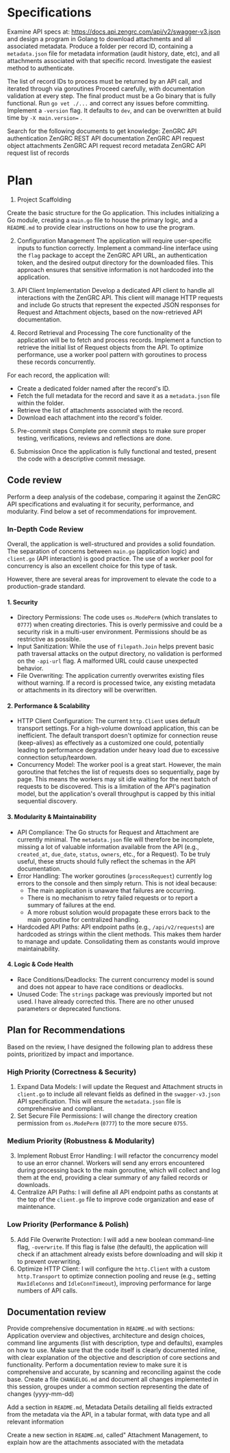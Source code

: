 # Specifications

Examine API specs at: https://docs.api.zengrc.com/api/v2/swagger-v3.json and design a program in Golang to download attachments and all associated metadata. Produce a folder per record ID, containing a `metadata.json` file for metadata information (audit history, date, etc), and all attachments associated with that specific record. Investigate the easiest method to authenticate.

The list of record IDs to process must be returned by an API call, and iterated through via goroutines Proceed carefully, with documentation validation at every step. The final product must be a Go binary that is fully functional. Run `go vet ./...` and correct any issues before committing. Implement a `-version` flag. It defaults to `dev`, and can be overwritten at build time by `-X main.version=` .

Search for the following documents to get knowledge: ZenGRC API authentication ZenGRC REST API documentation ZenGRC API request object attachments ZenGRC API request record metadata ZenGRC API request list of records

# Plan

1. Project Scaffolding

Create the basic structure for the Go application. This includes initializing a Go module, creating a `main.go` file to house the primary logic, and a `README.md` to provide clear instructions on how to use the program.

2. Configuration Management
The application will require user-specific inputs to function correctly. Implement a command-line interface using the `flag` package to accept the ZenGRC API URL, an authentication token, and the desired output directory for the downloaded files. This approach ensures that sensitive information is not hardcoded into the application.

3. API Client Implementation
Develop a dedicated API client to handle all interactions with the ZenGRC API. This client will manage HTTP requests and include Go structs that represent the expected JSON responses for Request and Attachment objects, based on the now-retrieved API documentation.

4. Record Retrieval and Processing
The core functionality of the application will be to fetch and process records. Implement a function to retrieve the initial list of Request objects from the API. To optimize performance, use a worker pool pattern with goroutines to process these records concurrently. 

For each record, the application will:
- Create a dedicated folder named after the record's ID.
- Fetch the full metadata for the record and save it as a `metadata.json` file within the folder.
- Retrieve the list of attachments associated with the record.
- Download each attachment into the record's folder.

5. Pre-commit steps
Complete pre commit steps to make sure proper testing, verifications, reviews and reflections are done.

6. Submission
Once the application is fully functional and tested, present the code with a descriptive commit message.

## Code review

Perform a deep analysis of the codebase, comparing it against the ZenGRC API specifications and evaluating it for security, performance, and modularity. Find below a set of recommendations for improvement.

### In-Depth Code Review

Overall, the application is well-structured and provides a solid foundation. The separation of concerns between `main.go` (application logic) and `client.go` (API interaction) is good practice. The use of a worker pool for concurrency is also an excellent choice for this type of task.

However, there are several areas for improvement to elevate the code to a production-grade standard.

#### 1. Security
- Directory Permissions: The code uses `os.ModePerm` (which translates to `0777`) when creating directories. This is overly permissive and could be a security risk in a multi-user environment. Permissions should be as restrictive as possible.
- Input Sanitization: While the use of `filepath.Join` helps prevent basic path traversal attacks on the output directory, no validation is performed on the `-api-url` flag. A malformed URL could cause unexpected behavior.
- File Overwriting: The application currently overwrites existing files without warning. If a record is processed twice, any existing metadata or attachments in its directory will be overwritten.

#### 2. Performance & Scalability
- HTTP Client Configuration: The current `http.Client` uses default transport settings. For a high-volume download application, this can be inefficient. The default transport doesn't optimize for connection reuse (keep-alives) as effectively as a customized one could, potentially leading to performance degradation under heavy load due to excessive connection setup/teardown.
- Concurrency Model: The worker pool is a great start. However, the main goroutine that fetches the list of requests does so sequentially, page by page. This means the workers may sit idle waiting for the next batch of requests to be discovered. This is a limitation of the API's pagination model, but the application's overall throughput is capped by this initial sequential discovery.

#### 3. Modularity & Maintainability
- API Compliance: The Go structs for Request and Attachment are currently minimal. The `metadata.json` file will therefore be incomplete, missing a lot of valuable information available from the API (e.g., `created_at`, `due_date`, `status`, `owners`, etc., for a Request). To be truly useful, these structs should fully reflect the schemas in the API documentation.
- Error Handling: The worker goroutines (`processRequest`) currently log errors to the console and then simply return. This is not ideal because:
    + The main application is unaware that failures are occurring.
    + There is no mechanism to retry failed requests or to report a summary of failures at the end.
    + A more robust solution would propagate these errors back to the main goroutine for centralized handling.
- Hardcoded API Paths: API endpoint paths (e.g., `/api/v2/requests`) are hardcoded as strings within the client methods. This makes them harder to manage and update. Consolidating them as constants would improve maintainability.

#### 4. Logic & Code Health
- Race Conditions/Deadlocks: The current concurrency model is sound and does not appear to have race conditions or deadlocks.
- Unused Code: The `strings` package was previously imported but not used. I have already corrected this. There are no other unused parameters or deprecated functions.

## Plan for Recommendations
Based on the review, I have designed the following plan to address these points, prioritized by impact and importance.

### High Priority (Correctness & Security)

1. Expand Data Models: I will update the Request and Attachment structs in `client.go` to include all relevant fields as defined in the `swagger-v3.json` API specification. This will ensure the `metadata.json` file is comprehensive and compliant.
2. Set Secure File Permissions: I will change the directory creation permission from `os.ModePerm` (`0777`) to the more secure `0755`.

### Medium Priority (Robustness & Modularity)

3. Implement Robust Error Handling: I will refactor the concurrency model to use an error channel. Workers will send any errors encountered during processing back to the main goroutine, which will collect and log them at the end, providing a clear summary of any failed records or downloads.
4. Centralize API Paths: I will define all API endpoint paths as constants at the top of the `client.go` file to improve code organization and ease of maintenance.

### Low Priority (Performance & Polish)
5. Add File Overwrite Protection: I will add a new boolean command-line flag, `-overwrite`. If this flag is false (the default), the application will check if an attachment already exists before downloading and will skip it to prevent overwriting.
6. Optimize HTTP Client: I will configure the `http.Client` with a custom `http.Transport` to optimize connection pooling and reuse (e.g., setting `MaxIdleConns` and `IdleConnTimeout`), improving performance for large numbers of API calls.

## Documentation review

Provide comprehensive documentation in `README.md` with sections: Application overview and objectives, architecture and design choices, command line arguments (list with description, type and defaults), examples on how to use. Make sure that the code itself is clearly documented inline, with clear explanation of the objective and description of core sections and functionality. Perform a documentation review to make sure it is comprehensive and accurate, by scanning and reconciling against the code base. Create a file `CHANGELOG.md` and document all changes implemented in this session, groupes under a common section representing the date of changes (yyyy-mm-dd)

Add a section in `README.md`, Metadata Details detailing all fields extracted from the metadata via the API, in a tabular format, with data type and all relevant information

Create a new section in `README.md`, called" Attachment Management, to explain how are the attachments associated with the metadata
